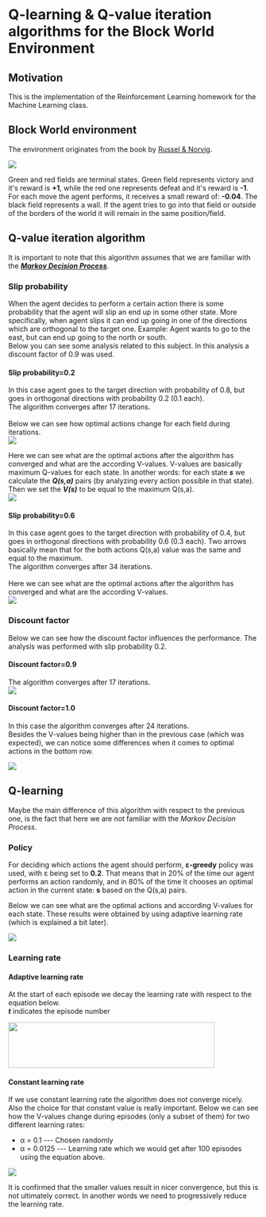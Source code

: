 # Q-learning & Q-value iteration algorithms for the Block World Environment

## Motivation
This is the implementation of the Reinforcement Learning homework for the Machine Learning class.

## Block World environment
The environment originates from the book by [Russel & Norvig](http://aima.cs.berkeley.edu/). 

<img src="imgs/block_wrld.png"/>

Green and red fields are terminal states. Green field represents victory and it's reward is **+1**, while the red one represents defeat and it's reward is **-1**. <br/>
For each move the agent performs, it receives a small reward of: **-0.04**. The black field represents a wall. If the agent tries to go into that field or outside of the borders of the world it will remain in the same position/field.

## Q-value iteration algorithm
It is important to note that this algorithm assumes that we are familiar with the [***Markov Decision Process***](https://en.wikipedia.org/wiki/Markov_decision_process).

### Slip probability
When the agent decides to perform a certain action there is some probability that the agent will slip an end up in some other state. More specifically, when agent slips it can end up going in one of the directions which are orthogonal to the target one. Example: Agent wants to go to the east, but can end up going to the north or south.
<br/>
Below you can see some analysis related to this subject. In this analysis a discount factor of 0.9 was used.

#### Slip probability=0.2
In this case agent goes to the target direction with probability of 0.8, but goes in orthogonal directions with probability 0.2 (0.1 each).
<br/>
The algorithm converges after 17 iterations. <br/>
<br/>
Below we can see how optimal actions change for each field during iterations.
<br/>
<img src="imgs/table_slip_02_discount_09.png"/>
<br/>

Here we can see what are the optimal actions after the algorithm has converged and what are the according V-values. V-values are basically maximum Q-values for each state. In another words: for each state ***s*** we calculate the ***Q(s,a)*** pairs (by analyzing every action possible in that state). Then we set the ***V(s)*** to be equal to the maximum Q(s,a). 
<br/>
<img src="imgs/block_slip_02_discount_09.png"/>

#### Slip probability=0.6
In this case agent goes to the target direction with probability of 0.4, but goes in orthogonal directions with probability 0.6 (0.3 each). Two arrows basically mean that for the both actions Q(s,a) value was the same and equal to the maximum.
<br/>
The algorithm converges after 34 iterations. <br/>
<br/>
Here we can see what are the optimal actions after the algorithm has converged and what are the according V-values.
<br/>
<img src="imgs/block_slip_06_discount_09.png"/>


### Discount factor
Below we can see how the discount factor influences the performance. The analysis was performed with slip probability 0.2.
<br/>

#### Discount factor=0.9
The algorithm converges after 17 iterations.
<br/>
<img src="imgs/block_slip_02_discount_09.png"/>
<br/>

#### Discount factor=1.0
In this case the algorithm converges after 24 iterations. <br/>
Besides the V-values being higher than in the previous case (which was expected), we can notice some differences when it comes to optimal actions in the bottom row. 

<img src="imgs/block_slip_02_discount_10.png"/>
<br/>

## Q-learning
Maybe the main difference of this algorithm with respect to the previous one, is the fact that here we are not familiar with the *Markov Decision Process*.

### Policy
For deciding which actions the agent should perform, **ε-greedy** policy was used, with ε being set to **0.2**. That means that in 20% of the time our agent performs an action randomly, and in 80% of the time it chooses an optimal action in the current state: **s** based on the Q(s,a) pairs.

Below we can see what are the optimal actions and according V-values for each state. These results were obtained by using adaptive learning rate (which is explained a bit later).

<img src="imgs/q_learning_epsilon_02.png"/>

### Learning rate

#### Adaptive learning rate
At the start of each episode we decay the learning rate with respect to the equation below. <br/>
***t*** indicates the episode number

<img src="imgs/equation.png" width="415" height="92"/>


#### Constant learning rate
If we use constant learning rate the algorithm does not converge nicely. Also the choice for that constant value is really important. Below we can see how the V-values change during episodes (only a subset of them) for two different learning rates:
* α = 0.1 --- Chosen randomly
* α = 0.0125 --- Learning rate which we would get after 100 episodes using the equation above.

<img src="imgs/q_learning_decay_constant.png"/>

It is confirmed that the smaller values result in nicer convergence, but this is not ultimately correct. In another words we need to progressively reduce the learning rate.
